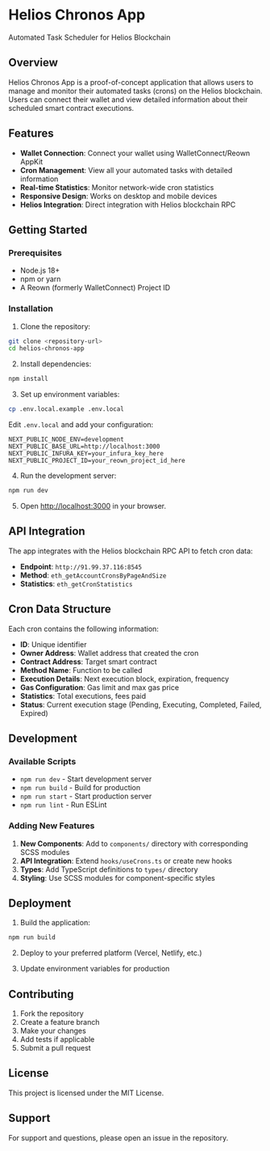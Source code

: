 # Helios Chronos App

Automated Task Scheduler for Helios Blockchain

## Overview

Helios Chronos App is a proof-of-concept application that allows users to manage and monitor their automated tasks (crons) on the Helios blockchain. Users can connect their wallet and view detailed information about their scheduled smart contract executions.

## Features

- **Wallet Connection**: Connect your wallet using WalletConnect/Reown AppKit
- **Cron Management**: View all your automated tasks with detailed information
- **Real-time Statistics**: Monitor network-wide cron statistics
- **Responsive Design**: Works on desktop and mobile devices
- **Helios Integration**: Direct integration with Helios blockchain RPC

## Getting Started

### Prerequisites

- Node.js 18+
- npm or yarn
- A Reown (formerly WalletConnect) Project ID

### Installation

1. Clone the repository:

```bash
git clone <repository-url>
cd helios-chronos-app
```

2. Install dependencies:

```bash
npm install
```

3. Set up environment variables:

```bash
cp .env.local.example .env.local
```

Edit `.env.local` and add your configuration:

```
NEXT_PUBLIC_NODE_ENV=development
NEXT_PUBLIC_BASE_URL=http://localhost:3000
NEXT_PUBLIC_INFURA_KEY=your_infura_key_here
NEXT_PUBLIC_PROJECT_ID=your_reown_project_id_here
```

4. Run the development server:

```bash
npm run dev
```

5. Open [http://localhost:3000](http://localhost:3000) in your browser.

## API Integration

The app integrates with the Helios blockchain RPC API to fetch cron data:

- **Endpoint**: `http://91.99.37.116:8545`
- **Method**: `eth_getAccountCronsByPageAndSize`
- **Statistics**: `eth_getCronStatistics`

## Cron Data Structure

Each cron contains the following information:

- **ID**: Unique identifier
- **Owner Address**: Wallet address that created the cron
- **Contract Address**: Target smart contract
- **Method Name**: Function to be called
- **Execution Details**: Next execution block, expiration, frequency
- **Gas Configuration**: Gas limit and max gas price
- **Statistics**: Total executions, fees paid
- **Status**: Current execution stage (Pending, Executing, Completed, Failed, Expired)

## Development

### Available Scripts

- `npm run dev` - Start development server
- `npm run build` - Build for production
- `npm run start` - Start production server
- `npm run lint` - Run ESLint

### Adding New Features

1. **New Components**: Add to `components/` directory with corresponding SCSS modules
2. **API Integration**: Extend `hooks/useCrons.ts` or create new hooks
3. **Types**: Add TypeScript definitions to `types/` directory
4. **Styling**: Use SCSS modules for component-specific styles

## Deployment

1. Build the application:

```bash
npm run build
```

2. Deploy to your preferred platform (Vercel, Netlify, etc.)

3. Update environment variables for production

## Contributing

1. Fork the repository
2. Create a feature branch
3. Make your changes
4. Add tests if applicable
5. Submit a pull request

## License

This project is licensed under the MIT License.

## Support

For support and questions, please open an issue in the repository.
